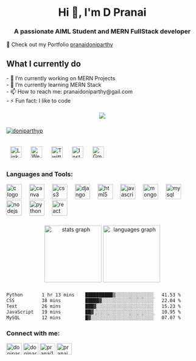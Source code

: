 
<!--
**pranai11/pranai11** is a ✨ _special_ ✨ repository because its `README.md` (this file) appears on your GitHub profile.

Here are some ideas to get you started:


-->

<h1 align="center">Hi 👋, I'm D Pranai</h1>
<h3 align="center">A passionate AIML Student and MERN FullStack developer</h3>

🚀 Check out my Portfolio [pranaidoniparthy](https://sites.google.com/view/doniparthypranai) 

###
<div>
<h2> What I currently do<br></h2>
- 🔭 I’m currently working on MERN Projects<br>
- 🌱 I’m currently learning MERN Stack<br>
<!-- - 👯 I’m looking to collaborate on ...<br>
- 🤔 I’m looking for help with ...<br>
- 💬 Ask me about ...<br>
- 😄 Pronouns: ...<br>
-->
- 📫 How to reach me: pranaidoniparthy@gail.com<br>
- ⚡ Fun fact: I like to code<br>
</div><br>

<div align="center">
  <img src="https://profile-counter.glitch.me/pranai11/count.svg?"  />
</div>

###
<p align="left"> <a href="https://twitter.com/doniparthyp" target="blank"><img src="https://img.shields.io/twitter/follow/doniparthyp?logo=twitter&style=for-the-badge" alt="doniparthyp" /></a> </p>



###
<a href="https://www.linkedin.com/in/pranaidoniparthy/" style="display: inline-block; padding: 10px;">
    <img src="https://img.shields.io/badge/-pranaidoniparthy-blue?style=flat&logo=Linkedin&logoColor=white" alt="Linkedin Badge" style="height: 30px;">
</a>
<a href="https://sites.google.com/view/doniparthypranai" style="display: inline-block; padding: 10px;">
    <img src="https://img.shields.io/badge/-pranaidoniparthy-47CCCC?style=flat&logo=Google-Chrome&logoColor=white" alt="Website Badge" style="height: 30px;">
</a>
<a href="https://twitter.com/Doniparthyp" style="display: inline-block; padding: 10px;">
    <img src="https://img.shields.io/badge/-@__Doniparthyp-1ca0f1?style=flat&labelColor=1ca0f1&logo=twitter&logoColor=white" alt="Twitter Badge" style="height: 30px;">
</a>
<a href="https://instagram.com/pranai11" style="display: inline-block; padding: 10px;">
    <img src="https://img.shields.io/badge/-@__pranai11-purple?style=flat&logo=instagram&logoColor=white" alt="Instagram Badge" style="height: 30px;">
</a>
<a href="mailto:pranaidoniparthy@gmail.com" style="display: inline-block; padding: 10px;">
    <img src="https://img.shields.io/badge/-pranaidoniparthy-c14438?style=flat&logo=Gmail&logoColor=white" alt="Gmail Badge" style="height: 30px;">
</a>


<h3 align="left">Languages and Tools:</h3>
<div align="left">
  <img src="https://cdn.jsdelivr.net/gh/devicons/devicon/icons/c/c-original.svg" height="40" alt="c logo"  />
  <img width="12" />
  <img src="https://cdn.jsdelivr.net/gh/devicons/devicon/icons/canva/canva-original.svg" height="40" alt="canva logo"  />
  <img width="12" />
  <img src="https://cdn.jsdelivr.net/gh/devicons/devicon/icons/css3/css3-original.svg" height="40" alt="css3 logo"  />
  <img width="12" />
  <img src="https://cdn.jsdelivr.net/gh/devicons/devicon/icons/django/django-plain.svg" height="40" alt="django logo"  />
  <img width="12" />
  <img src="https://cdn.jsdelivr.net/gh/devicons/devicon/icons/html5/html5-original.svg" height="40" alt="html5 logo"  />
  <img width="12" />
  <img src="https://cdn.jsdelivr.net/gh/devicons/devicon/icons/javascript/javascript-original.svg" height="40" alt="javascript logo"  />
  <img width="12" />
  <img src="https://cdn.jsdelivr.net/gh/devicons/devicon/icons/mongodb/mongodb-original.svg" height="40" alt="mongodb logo"  />
  <img width="12" />
  <img src="https://cdn.jsdelivr.net/gh/devicons/devicon/icons/mysql/mysql-original.svg" height="40" alt="mysql logo"  />
  <img width="12" />
  <img src="https://cdn.jsdelivr.net/gh/devicons/devicon/icons/nodejs/nodejs-original.svg" height="40" alt="nodejs logo"  />
  <img width="12" />
  <img src="https://cdn.jsdelivr.net/gh/devicons/devicon/icons/python/python-original.svg" height="40" alt="python logo"  />
  <img width="12" />
  <img src="https://cdn.jsdelivr.net/gh/devicons/devicon/icons/react/react-original.svg" height="40" alt="react logo"  />
</div>

###


<div align="center">
  <img src="https://github-readme-stats.vercel.app/api?username=pranai11&hide_title=false&hide_rank=false&show_icons=true&include_all_commits=true&count_private=true&disable_animations=false&theme=dracula&locale=en&hide_border=false&order=1" height="150" alt="stats graph"  />
  <img src="https://github-readme-stats.vercel.app/api/top-langs?username=pranai11&locale=en&hide_title=false&layout=compact&card_width=320&langs_count=5&theme=dracula&hide_border=false&order=2" height="150" alt="languages graph"  />
</div>

###
```txt
Python       1 hr 13 mins    ██████████▒░░░░░░░░░░░░░░   41.53 %
CSS          38 mins         █████▓░░░░░░░░░░░░░░░░░░░   22.04 %
Text         26 mins         ███▓░░░░░░░░░░░░░░░░░░░░░   15.23 %
JavaScript   19 mins         ██▓░░░░░░░░░░░░░░░░░░░░░░   10.95 %
MySQL        12 mins         █▓░░░░░░░░░░░░░░░░░░░░░░░   07.07 %
```

</div>




<h3 align="left">Connect with me:</h3>
<p align="left">
<a href="https://twitter.com/doniparthyp" target="blank"><img align="center" src="https://raw.githubusercontent.com/rahuldkjain/github-profile-readme-generator/master/src/images/icons/Social/twitter.svg" alt="doniparthyp" height="30" width="40" /></a>
<a href="https://linkedin.com/in/doniparthypranai" target="blank"><img align="center" src="https://raw.githubusercontent.com/rahuldkjain/github-profile-readme-generator/master/src/images/icons/Social/linked-in-alt.svg" alt="doniparthypranai" height="30" width="40" /></a>
<a href="https://instagram.com/pranai11" target="blank"><img align="center" src="https://raw.githubusercontent.com/rahuldkjain/github-profile-readme-generator/master/src/images/icons/Social/instagram.svg" alt="pranai11" height="30" width="40" /></a>
<a href="https://www.hackerrank.com/pranai3340" target="blank"><img align="center" src="https://raw.githubusercontent.com/rahuldkjain/github-profile-readme-generator/master/src/images/icons/Social/hackerrank.svg" alt="pranai3340" height="30" width="40" /></a>
</p>


